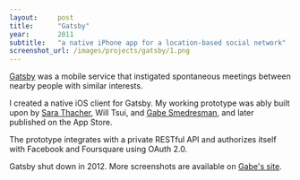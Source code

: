 ```yaml
---
layout:     post
title:      "Gatsby"
year:       2011
subtitle:   "a native iPhone app for a location-based social network"
screenshot_url: /images/projects/gatsby/1.png
---
```


[Gatsby] was a mobile service that instigated spontaneous meetings between
nearby people with similar interests. 

I created a native iOS client for Gatsby. My working prototype was ably built upon by
[Sara Thacher], Will Tsui, and [Gabe Smedresman], and later published on the App
Store.

The prototype integrates with a private RESTful API and authorizes itself with
Facebook and Foursquare using OAuth 2.0.

Gatsby shut down in 2012. More screenshots are available on [Gabe's site].

[Gatsby]:http://meetgatsby.com/
[Sara Thacher]:http://thachr.com/
[Gabe Smedresman]:http://www.smedresmania.com/
[Gabe's site]:http://www.smedresmania.com/gatsby/
